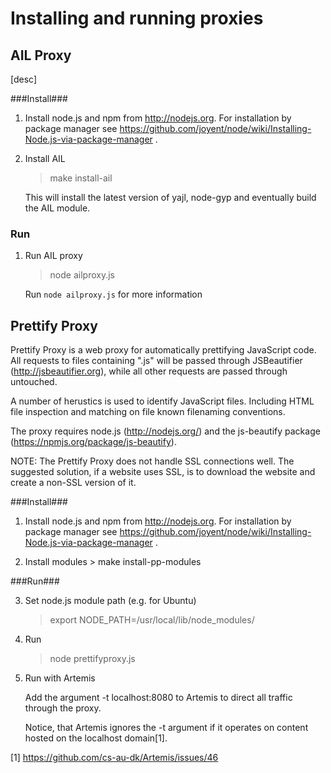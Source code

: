 Installing and running proxies
==============================

AIL Proxy
---------

[desc]

###Install###

1. Install node.js and npm from http://nodejs.org. 
   For installation by package manager see https://github.com/joyent/node/wiki/Installing-Node.js-via-package-manager .

2. Install AIL
    > make install-ail

   This will install the latest version of yajl, node-gyp and eventually build the AIL module.

### Run ###

1. Run AIL proxy
    > node ailproxy.js <path to schema> <options>

   Run ````node ailproxy.js```` for more information 

Prettify Proxy
--------------

Prettify Proxy is a web proxy for automatically prettifying JavaScript code. All requests to files containing ".js" will be passed through JSBeautifier (http://jsbeautifier.org), while all other requests are passed through untouched.

A number of herustics is used to identify JavaScript files. Including HTML file inspection and matching on file known filenaming conventions.

The proxy requires node.js (http://nodejs.org/) and the js-beautify package (https://npmjs.org/package/js-beautify).

NOTE: The Prettify Proxy does not handle SSL connections well. The suggested solution, if a website uses SSL, is to download the website and create a non-SSL version of it.

###Install###


1. Install node.js and npm from http://nodejs.org. For installation by package manager see https://github.com/joyent/node/wiki/Installing-Node.js-via-package-manager .

2. Install modules
       > make install-pp-modules 

###Run###

3. Set node.js module path (e.g. for Ubuntu)
	> export NODE_PATH=/usr/local/lib/node_modules/

3. Run
	> node prettifyproxy.js

4. Run with Artemis
	
	Add the argument -t localhost:8080 to Artemis to direct all traffic through the proxy.

	Notice, that Artemis ignores the -t argument if it operates on content hosted on the localhost domain[1].


[1] https://github.com/cs-au-dk/Artemis/issues/46